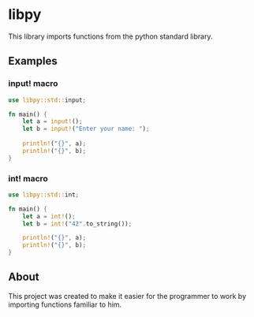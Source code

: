 # libpy
This library imports functions from the python standard library.

## Examples
### input! macro
```rust
use libpy::std::input;

fn main() {
    let a = input!();
    let b = input!("Enter your name: ");
    
    println!("{}", a);
    println!("{}", b);
}
```

### int! macro
```rust
use libpy::std::int;

fn main() {
    let a = int!();
    let b = int!("42".to_string());

    println!("{}", a);
    println!("{}", b);
}
```

## About
This project was created to make it easier for the programmer to work by importing functions familiar to him.
